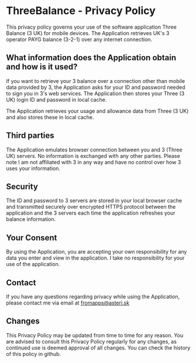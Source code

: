# ThreeBalance - Privacy Policy
This privacy policy governs your use of the software application Three Balance (3 UK) for mobile devices. The Application retrieves UK's 3 operator PAYG balance (3-2-1) over any internet connection.

## What information does the Application obtain and how is it used?
If you want to retrieve your 3 balance over a connection other than mobile data provided by 3, the Application asks for your ID and password needed to sign you in 3's web services. The Application then stores your Three (3 UK) login ID and password in local cache.

The Application retrieves your usage and allowance data from Three (3 UK) and also stores these in local cache.

## Third parties
The Application emulates browser connection between you and 3 (Three UK) servers. No information is exchanged with any other parties. Please note I am not affiliated with 3 in any way and have no control over how 3 uses your information.

## Security
The ID and password to 3 servers are stored in your local browser cache and transmitted securely over encrypted HTTPS protocol between the application and the 3 servers each time the application refreshes your balance information.

## Your Consent
By using the Application, you are accepting your own responsibility for any data you enter and view in the application. I take no responsibility for your use of the application.

## Contact
If you have any questions regarding privacy while using the Application, please contact me via email at fromapps@asteri.sk

## Changes
This Privacy Policy may be updated from time to time for any reason. You are advised to consult this Privacy Policy regularly for any changes, as continued use is deemed approval of all changes. You can check the history of this policy in github.
